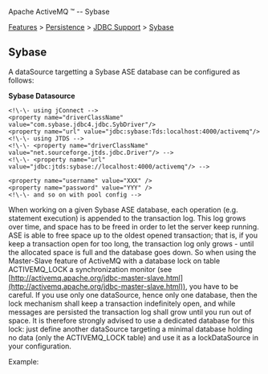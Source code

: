 Apache ActiveMQ ™ -- Sybase 

[Features](features.html) > [Persistence](persistence.html) > [JDBC Support](jdbc-support.html) > [Sybase](sybase.html)


Sybase
------

A dataSource targetting a Sybase ASE database can be configured as follows:

**Sybase Datasource**

  <bean id="sybase-ds" class="org.apache.commons.dbcp.BasicDataSource" destroy-method="close">

    <!\-\- using jConnect -->
    <property name="driverClassName" value="com.sybase.jdbc4.jdbc.SybDriver"/>
    <property name="url" value="jdbc:sybase:Tds:localhost:4000/activemq"/>
    <!\-\- using JTDS -->
    <!\-\- <property name="driverClassName" value="net.sourceforge.jtds.jdbc.Driver"/> -->
    <!\-\- <property name="url" value="jdbc:jtds:sybase://localhost:4000/activemq"/> -->

    <property name="username" value="XXX" />
    <property name="password" value="YYY" />
    <!\-\- and so on with pool config -->
  </bean>

When working on a given Sybase ASE database, each operation (e.g. statement execution) is appended to the transaction log. This log grows over time, and space has to be freed in order to let the server keep running. ASE is able to free space up to the oldest opened transaction; that is, if you keep a transaction open for too long, the transaction log only grows - until the allocated space is full and the database goes down. So when using the Master-Slave feature of ActiveMQ with a database lock on table ACTIVEMQ_LOCK a synchronization monitor (see [http://activemq.apache.org/jdbc-master-slave.html](http://activemq.apache.org/jdbc-master-slave.html)), you have to be careful. If you use only one dataSource, hence only one database, then the lock mechanism shall keep a transaction indefinitely open, and while messages are persisted the transaction log shall grow until you run out of space. It is therefore strongly advised to use a dedicated database for this lock: just define another dataSource targeting a minimal database holding no data (only the ACTIVEMQ_LOCK table) and use it as a lockDataSource in your configuration.

Example:

<persistenceAdapter>
  <jdbcPersistenceAdapter dataSource="#sybase-ds" lockDataSource="#another-sybase-ds"/>
</persistenceAdapter>

